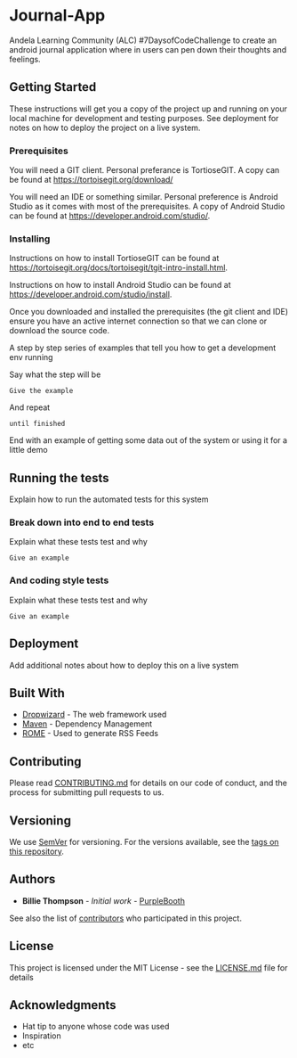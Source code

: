 # Journal-App
Andela Learning Community (ALC) #7DaysofCodeChallenge to create an android journal application where in users can pen down their thoughts and feelings. 


## Getting Started

These instructions will get you a copy of the project up and running on your local machine for development and testing purposes. See deployment for notes on how to deploy the project on a live system.

### Prerequisites

You will need a GIT client. Personal preferance is TortioseGIT.
A copy can be found at https://tortoisegit.org/download/

You will need an IDE or something similar. Personal preference is Android Studio as it comes with most of the prerequisites.
A copy of Android Studio can be found at https://developer.android.com/studio/.

### Installing

Instructions on how to install TortioseGIT can be found at https://tortoisegit.org/docs/tortoisegit/tgit-intro-install.html. 

Instructions on how to install Android Studio can be found at https://developer.android.com/studio/install.

Once you downloaded and installed the prerequisites (the git client and IDE) ensure you have an active internet connection so that we can clone or download the source code.

A step by step series of examples that tell you how to get a development env running

Say what the step will be

```
Give the example
```

And repeat

```
until finished
```

End with an example of getting some data out of the system or using it for a little demo

## Running the tests

Explain how to run the automated tests for this system

### Break down into end to end tests

Explain what these tests test and why

```
Give an example
```

### And coding style tests

Explain what these tests test and why

```
Give an example
```

## Deployment

Add additional notes about how to deploy this on a live system

## Built With

* [Dropwizard](http://www.dropwizard.io/1.0.2/docs/) - The web framework used
* [Maven](https://maven.apache.org/) - Dependency Management
* [ROME](https://rometools.github.io/rome/) - Used to generate RSS Feeds

## Contributing

Please read [CONTRIBUTING.md](https://gist.github.com/PurpleBooth/b24679402957c63ec426) for details on our code of conduct, and the process for submitting pull requests to us.

## Versioning

We use [SemVer](http://semver.org/) for versioning. For the versions available, see the [tags on this repository](https://github.com/your/project/tags). 

## Authors

* **Billie Thompson** - *Initial work* - [PurpleBooth](https://github.com/PurpleBooth)

See also the list of [contributors](https://github.com/your/project/contributors) who participated in this project.

## License

This project is licensed under the MIT License - see the [LICENSE.md](LICENSE.md) file for details

## Acknowledgments

* Hat tip to anyone whose code was used
* Inspiration
* etc
